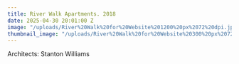 ```yaml
---
title: River Walk Apartments. 2018
date: 2025-04-30 20:01:00 Z
image: "/uploads/River%20Walk%20for%20Website%201200%20px%2072%20dpi.jpg"
thumbnail_image: "/uploads/River%20Walk%20for%20Website%20300%20px%2072%20dpi.jpg"
---
```


Architects: Stanton Williams